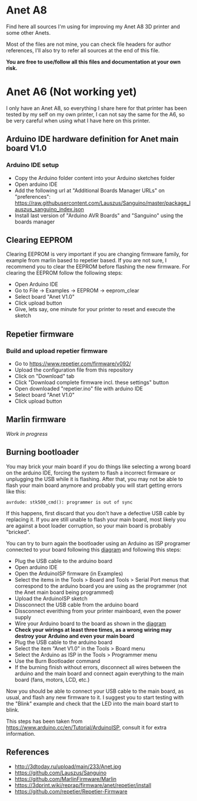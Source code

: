 # Anet A8

Find here all sources I'm using for improving my Anet A8 3D printer and some other Anets.

Most of the files are not mine, you can check file headers for author references, I'll also try to refer all sources at the end of this file.

**You are free to use/follow all this files and documentation at your own risk.**

# Anet A6 (Not working yet)

I only have an Anet A8, so everything I share here for that printer has been tested by my self on my own printer, I can not say the same for the A6, so be very careful when using what I have here on this printer.

## Arduino IDE hardware definition for Anet main board V1.0

### Arduino IDE setup
- Copy the Arduino folder content into your Arduino sketches folder
- Open arduino IDE
- Add the following url at "Additional Boards Manager URLs" on "preferences": https://raw.githubusercontent.com/Lauszus/Sanguino/master/package_lauszus_sanguino_index.json
- Install last version of "Arduino AVR Boards" and "Sanguino" using the boards manager

## Clearing EEPROM
Clearing EEPROM is very important if you are changing firmware family, for example from marlin based to repetier based.
If you are not sure, I recommend you to clear the EEPROM before flashing the new firmware.
For clearing the EEPROM follow the following steps:
- Open Arduino IDE
- Go to File -> Examples -> EEPROM -> eeprom_clear
- Select board "Anet V1.0"
- Click upload button
- Give, lets say, one minute for your printer to reset and execute the sketch

## Repetier firmware

### Build and upload repetier firmware
- Go to https://www.repetier.com/firmware/v092/
- Upload the configuration file from this repository
- Click on "Download" tab
- Click "Download complete firmware incl. these settings" button
- Open downloaded "repetier.ino" file with arduino IDE
- Select board "Anet V1.0"
- Click upload button

## Marlin firmware
*Work in progress*

## Burning bootloader

You may brick your main board if you do things like selecting a wrong board on the arduino IDE, forcing the system to flash a incorrect firmware or unplugging the USB while it is flashing. After that, you may not be able to flash your main board anymore and probably you will start getting errors like this:  

    avrdude: stk500_cmd(): programmer is out of sync

If this happens, first discard that you don't have a defective USB cable by replacing it. If you are still unable to flash your main board, most likely you are against a boot loader corruption, so your main board is probably "bricked". 

You can try to burn again the bootloader using an Arduino as ISP programer connected to your board following this [diagram](https://github.com/erm2587/Anet/blob/master/Pictures/ArduinoISP.gif) and following this steps:

- Plug the USB cable to the arduino board
- Open arduino IDE
- Open the ArduinoISP firmware (in Examples)
- Select the items in the Tools > Board and Tools > Serial Port menus that correspond to the arduino board you are using as the programmer (not the Anet main board being programmed)
- Upload the ArduinoISP sketch
- Dissconnect the USB cable from the arduino board
- Dissconnect everithing from your printer mainboard, even the power supply
- Wire your Arduino board to the board as shown in the [diagram](https://github.com/erm2587/Anet/blob/master/Pictures/ArduinoISP.gif)
- **Check your wirings at least three times, as a wrong wiring may destroy your Arduino and even your main board**
- Plug the USB cable to the arduino board
- Select the item "Anet V1.0" in the Tools > Board menu
- Select the Arduino as ISP in the Tools > Programmer menu
- Use the Burn Bootloader command
- If the burning finish without errors, disconnect all wires between the arduino and the main board and connect again everything to the main board (fans, motors, LCD, etc.)

Now you should be able to connect your USB cable to the main board, as usual, and flash any new firmware to it. I suggest you to start testing with the "Blink" example and check that the LED into the main board start to blink.

This steps has been taken from https://www.arduino.cc/en/Tutorial/ArduinoISP, consult it for extra information.

## References
- http://3dtoday.ru/upload/main/233/Anet.jpg
- https://github.com/Lauszus/Sanguino
- https://github.com/MarlinFirmware/Marlin
- https://3dprint.wiki/reprap/firmware/anet/repetier/install
- https://github.com/repetier/Repetier-Firmware
